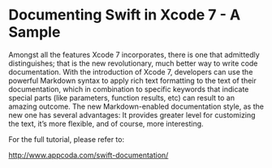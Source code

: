 # Documenting Swift in Xcode 7 - A Sample

Amongst all the features Xcode 7 incorporates, there is one that admittedly distinguishes; that is the new revolutionary, much better way to write code documentation. With the introduction of Xcode 7, developers can use the powerful Markdown syntax to apply rich text formatting to the text of their documentation, which in combination to specific keywords that indicate special parts (like parameters, function results, etc) can result to an amazing outcome. The new Markdown-enabled documentation style, as the new one has several advantages: It provides greater level for customizing the text, it’s more flexible, and of course, more interesting. 

For the full tutorial, please refer to:

http://www.appcoda.com/swift-documentation/
